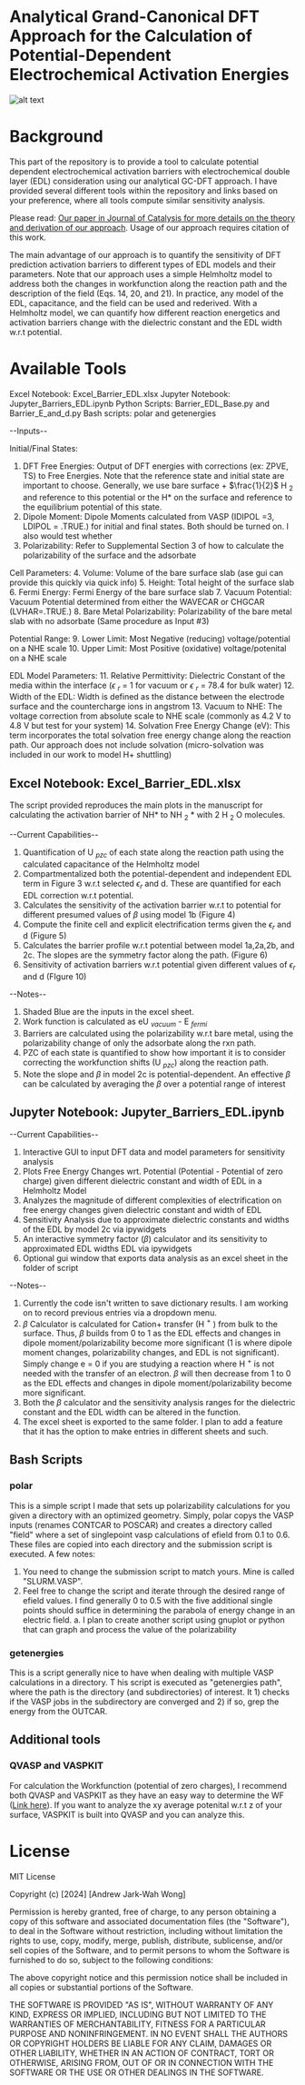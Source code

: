 # Analytical Grand-Canonical DFT Approach for the Calculation of Potential-Dependent Electrochemical Activation Energies
![alt text](Ga_Stack.png)
# Background
This part of the repository is to provide a tool to calculate potential dependent electrochemical activation barriers with electrochemical double layer (EDL) consideration using our analytical GC-DFT approach. I have provided several different tools within the repository and links based on your preference, where all tools compute similar sensitivity analysis.

Please read: [Our paper in Journal of Catalysis for more details on the theory and derivation of our approach](https://www.sciencedirect.com/science/article/abs/pii/S0021951724000733). 
Usage of our approach requires citation of this work. 

The main advantage of our approach is to quantify the sensitivity of DFT prediction activation barriers to different types of EDL models and their parameters. Note that our approach uses a simple Helmholtz model to address both the changes in workfunction along the reaction path and the description of the field (Eqs. 14, 20, and 21). In practice, any model of the EDL, capacitance, and the field can be used and rederived. With a Helmholtz model, we can quantify how different reaction energetics and activation barriers change with the dielectric constant and the EDL width w.r.t potential.


# Available Tools 
Excel Notebook: Excel_Barrier_EDL.xlsx
Jupyter Notebook: Jupyter_Barriers_EDL.ipynb
Python Scripts: Barrier_EDL_Base.py and Barrier_E_and_d.py
Bash scripts: polar and getenergies

--Inputs--

Initial/Final States:
1. DFT Free Energies: Output of DFT energies with corrections (ex: ZPVE, TS) to Free Energies. Note that the reference state and initial state are important to choose. Generally, we use bare surface + $\frac{1}{2}$ H $_2$ and reference to this potential or the H* on the surface and reference to the equilibrium potential of this state. 
2. Dipole Moment: Dipole Moments calculated from VASP (IDIPOL =3, LDIPOL = .TRUE.) for initial and final states. Both should be turned on. I also would test whether
3. Polarizability: Refer to Supplemental Section 3 of how to calculate the polarizability of the surface and the adsorbate

Cell Parameters:
4. Volume: Volume of the bare surface slab (ase gui can provide this quickly via quick info)
5. Height: Total height of the surface slab
6. Fermi Energy: Fermi Energy of the bare surface slab
7. Vacuum Potential: Vacuum Potential determined from either the WAVECAR or CHGCAR (LVHAR=.TRUE.)
8. Bare Metal Polarizability: Polarizability of the bare metal slab with no adsorbate (Same procedure as Input #3)

Potential Range:
9. Lower Limit: Most Negative (reducing) voltage/potential on a NHE scale
10. Upper Limit: Most Positive (oxidative) voltage/potenital on a NHE scale

EDL Model Parameters:
11. Relative Permittivity: Dielectric Constant of the media within the interface ($\epsilon$ $_r$ = 1 for vacuum or $\epsilon$ $_r$ = 78.4 for bulk water)
12. Width of the EDL: Width is defined as the distance between the electrode surface and the countercharge ions in angstrom 
13. Vacuum to NHE: The voltage correction from absolute scale to NHE scale (commonly as 4.2 V to 4.8 V but test for your system)
14. Solvation Free Energy Change (eV): This term incorporates the total solvation free energy change along the reaction path. Our approach does not include solvation (micro-solvation was included in our work to model H+ shuttling)


## Excel Notebook: Excel_Barrier_EDL.xlsx
The script provided reproduces the main plots in the manuscript for calculating the activation barrier of NH* to NH $_2$ * with 2 H $_2$ O molecules. 

--Current Capabilities--
1. Quantification of U $_{pzc}$ of each state along the reaction path using the calculated capacitance of the Helmholtz model
2. Compartmentalized both the potential-dependent and independent EDL term in Figure 3 w.r.t selected $\epsilon_r$ and d. These are quantified for each EDL correction w.r.t potential. 
3. Calculates the sensitivity of the activation barrier w.r.t to potential for different presumed values of $\beta$ using model 1b (Figure 4)
4. Compute the finite cell and explicit electrification terms given the $\epsilon_r$ and d (Figure 5)
5. Calculates the barrier profile w.r.t potential between model 1a,2a,2b, and 2c. The slopes are the symmetry factor along the path. (Figure 6)
6. Sensitivity of activation barriers w.r.t potential given different values of $\epsilon_r$ and d (FIgure 10)


--Notes--
1. Shaded Blue are the inputs in the excel sheet. 
2. Work function is calculated as eU $_{vacuum}$ - E $_{fermi}$
3. Barriers are calculated using the polarizability w.r.t bare metal, using the polarizability change of only the adsorbate along the rxn path.
4. PZC of each state is quantified to show how important it is to consider correcting the workfunction shifts (U $_{pzc}$) along the reaction path.
5. Note the slope and $\beta$ in model 2c is potential-dependent. An effective $\beta$ can be calculated by averaging the $\beta$ over a potential range of interest


## Jupyter Notebook: Jupyter_Barriers_EDL.ipynb

--Current Capabilities--
1. Interactive GUI to input DFT data and model parameters for sensitivity analysis
2. Plots Free Energy Changes wrt. Potential (Potential - Potential of zero charge) given different dielectric constant and width of EDL in a Helmholtz Model
3. Analyzes the magnitude of different complexities of electrification on free energy changes given dielectric constant and width of EDL
4. Sensitivity Analysis due to approximate dielectric constants and widths of the EDL by model 2c via ipywidgets 
5. An interactive symmetry factor ($\beta$) calculator and its sensitivity to approximated EDL widths EDL via ipywidgets
6. Optional gui window that exports data analysis as an excel sheet in the folder of script 

--Notes--
1. Currently the code isn't written to save dictionary results. I am working on to record previous entries via a dropdown menu. 
2. $\beta$ Calculator is calculated for Cation+ transfer (H $^+$ ) from bulk to the surface. Thus, $\beta$ builds from 0 to 1 as the EDL effects and changes in dipole moment/polarizability become more significant (1 is where dipole moment changes, polarizability changes, and EDL is not significant). Simply change e = 0 if you are studying a reaction where H $^+$ is not needed with the transfer of an electron. $\beta$ will then decrease from 1 to 0 as the EDL effects and changes in dipole moment/polarizability become more significant. 
3. Both the $\beta$ calculator and the sensitivity analysis ranges for the dielectric constant and the EDL width can be altered in the function. 
4. The excel sheet is exported to the same folder. I plan to add a feature that it has the option to make entries in different sheets and such.


## Bash Scripts

### polar

This is a simple script I made that sets up polarizability calculations for you given a directory with an optimized geometry. Simply, polar copys the VASP inputs (renames CONTCAR to POSCAR) and creates a directory called "field" where a set of singlepoint vasp calculations of efield from 0.1 to 0.6. These files are copied into each directory and the submission script is executed.
A few notes:
1. You need to change the submission script to match yours. Mine is called "SLURM.VASP". 
2. Feel free to change the script and iterate through the desired range of efield values. I find generally 0 to 0.5 with the five additional single points should suffice in determining the parabola of energy change in an electric field.
    a. I plan to create another script using gnuplot or python that can graph and process the value of the polarizability

### getenergies

This is a script generally nice to have when dealing with multiple VASP calculations in a directory. T
his script is executed as "getenergies path", where the path is the directory (and subdirectories) of interest. It 1) checks if the VASP jobs in the subdirectory are converged and 2) if so, grep the energy from the OUTCAR. 

## Additional tools

### QVASP and VASPKIT
For calculation the Workfunction (potential of zero charges), I recommend both QVASP and VASPKIT as they have an easy way to determine the WF ([Link here](https://sourceforge.net/projects/qvasp/)). If you want to analyze the xy average potenital w.r.t z of your surface, VASPKIT is built into QVASP and you can analyze this. 


# License 
MIT License

Copyright (c) [2024] [Andrew Jark-Wah Wong]

Permission is hereby granted, free of charge, to any person obtaining a copy
of this software and associated documentation files (the "Software"), to deal
in the Software without restriction, including without limitation the rights
to use, copy, modify, merge, publish, distribute, sublicense, and/or sell
copies of the Software, and to permit persons to whom the Software is
furnished to do so, subject to the following conditions:

The above copyright notice and this permission notice shall be included in all
copies or substantial portions of the Software.

THE SOFTWARE IS PROVIDED "AS IS", WITHOUT WARRANTY OF ANY KIND, EXPRESS OR
IMPLIED, INCLUDING BUT NOT LIMITED TO THE WARRANTIES OF MERCHANTABILITY,
FITNESS FOR A PARTICULAR PURPOSE AND NONINFRINGEMENT. IN NO EVENT SHALL THE
AUTHORS OR COPYRIGHT HOLDERS BE LIABLE FOR ANY CLAIM, DAMAGES OR OTHER
LIABILITY, WHETHER IN AN ACTION OF CONTRACT, TORT OR OTHERWISE, ARISING FROM,
OUT OF OR IN CONNECTION WITH THE SOFTWARE OR THE USE OR OTHER DEALINGS IN THE
SOFTWARE.